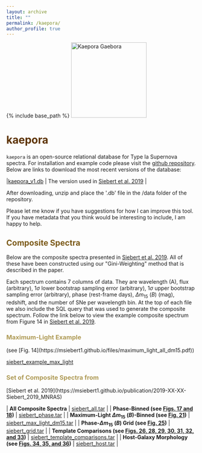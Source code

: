 ```yaml
---
layout: archive
title: ""
permalink: /kaepora/
author_profile: true
---
```


{% include base_path %}
<img src="http://msiebert1.github.io/images/Kaepora_Gaebora_Icon.png" alt="Kaepora Gaebora" align="bottom" width="200"/>

<span style="color:#5D3301">kaepora</span>
=======

``kaepora`` is an open-source relational database for Type Ia Supernova spectra. For installation and example code please visit the [github repository](https://github.com/msiebert1/kaepora). Below are links to download the most recent versions of the database:

|[kaepora_v1.db]() | The version used in [Siebert et al. 2019](https://msiebert1.github.io/publication/2019-XX-XX-Siebert_2019_MNRAS) |

After downloading, unzip and place the '.db' file in the /data folder of the repository. 

Please let me know if you have suggestions for how I can improve this tool. If you have metadata that you think would be interesting to include, I am happy to help. 

<span style="color:#7B5A18">Composite Spectra</span>
-----------------------

Below are the composite spectra presented in [Siebert et al. 2019](https://msiebert1.github.io/publication/2019-XX-XX-Siebert_2019_MNRAS). All of these have been constructed using our "Gini-Weighting" method that is described in the paper. 

Each spectrum contains 7 columns of data. They are wavelength (A), flux (arbitrary), $1\sigma$ lower bootstrap sampling error (arbitrary), $1\sigma$ upper bootstrap sampling error (arbitrary), phase (rest-frame days), $\Delta m_{15}$ $(B)$ (mag), redshift, and the number of SNe per wavelength bin. At the top of each file we also include the SQL query that was used to generate the composite spectrum. Follow the link below to view the example composite spectrum from Figure 14 in [Siebert et al. 2019](https://msiebert1.github.io/publication/2019-XX-XX-Siebert_2019_MNRAS). 

<h3 style="color:#AE9A55">Maximum-Light Example</h3> 
(see [Fig. 14](https://msiebert1.github.io/files/maximum_light_all_dm15.pdf))

[siebert_example_max_light](http://msiebert1.github.io/files/siebert_example_max_light_N=102_Nspec=170_phase=p0.01_dm15=1.13_z=0.014.txt)

<h3 style="color:#AE9A55">Set of Composite Spectra from</h3>
[Siebert et al. 2019](https://msiebert1.github.io/publication/2019-XX-XX-Siebert_2019_MNRAS)

| **All Composite Spectra**                                               | [siebert_all.tar]()                                                                       |
| **Phase-Binned (see [Figs. 17 and 18]())**                              | [siebert_phase.tar]()                                                                     |
| **Maximum-Light $\Delta m_{15}$ $(B)$-Binned (see [Fig. 21]())**        | [siebert_max_light_dm15.tar](http://msiebert1.github.io/files/siebert_max_light_dm15.tar) |
| **Phase-$\Delta m_{15}$ $(B)$ Grid (see [Fig. 25]())**                  | [siebert_grid.tar]()                                                                      |
| **Template Comparisons (see [Figs. 26, 28, 29, 30, 31, 32, and 33]())** | [siebert_template_comparisons.tar]()                                                      |
| **Host-Galaxy Morphology (see [Figs. 34, 35, and 36]())**               | [siebert_host.tar]()                                                                      |


